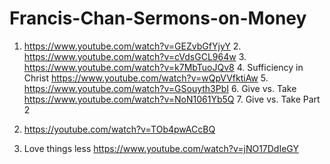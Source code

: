 # Francis-Chan-Sermons-on-Money
1. https://www.youtube.com/watch?v=GEZvbGfYjyY 2. https://www.youtube.com/watch?v=cVdsGCL964w 3. https://www.youtube.com/watch?v=k7MbTuoJQv8 4. Sufficiency in Christ https://www.youtube.com/watch?v=wQpVVfktiAw  5. https://www.youtube.com/watch?v=GSouyth3PbI 6. Give vs. Take https://www.youtube.com/watch?v=NoN1061Yb5Q 7.  Give vs. Take Part 2

8. https://youtube.com/watch?v=TOb4pwACcBQ

9.  Love things less https://www.youtube.com/watch?v=jNO17DdIeGY
